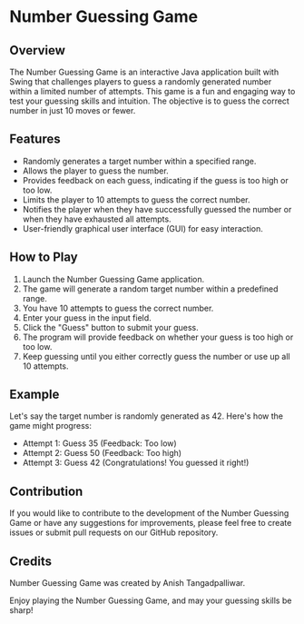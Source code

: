# Number Guessing Game

## Overview

The Number Guessing Game is an interactive Java application built with Swing that challenges players to guess a randomly generated number within a limited number of attempts. This game is a fun and engaging way to test your guessing skills and intuition. The objective is to guess the correct number in just 10 moves or fewer.

## Features

- Randomly generates a target number within a specified range.
- Allows the player to guess the number.
- Provides feedback on each guess, indicating if the guess is too high or too low.
- Limits the player to 10 attempts to guess the correct number.
- Notifies the player when they have successfully guessed the number or when they have exhausted all attempts.
- User-friendly graphical user interface (GUI) for easy interaction.

## How to Play

1. Launch the Number Guessing Game application.
2. The game will generate a random target number within a predefined range.
3. You have 10 attempts to guess the correct number.
4. Enter your guess in the input field.
5. Click the "Guess" button to submit your guess.
6. The program will provide feedback on whether your guess is too high or too low.
7. Keep guessing until you either correctly guess the number or use up all 10 attempts.

## Example

Let's say the target number is randomly generated as 42. Here's how the game might progress:

- Attempt 1: Guess 35 (Feedback: Too low)
- Attempt 2: Guess 50 (Feedback: Too high)
- Attempt 3: Guess 42 (Congratulations! You guessed it right!)

## Contribution

If you would like to contribute to the development of the Number Guessing Game or have any suggestions for improvements, please feel free to create issues or submit pull requests on our GitHub repository.

## Credits

Number Guessing Game was created by Anish Tangadpalliwar.

Enjoy playing the Number Guessing Game, and may your guessing skills be sharp!

